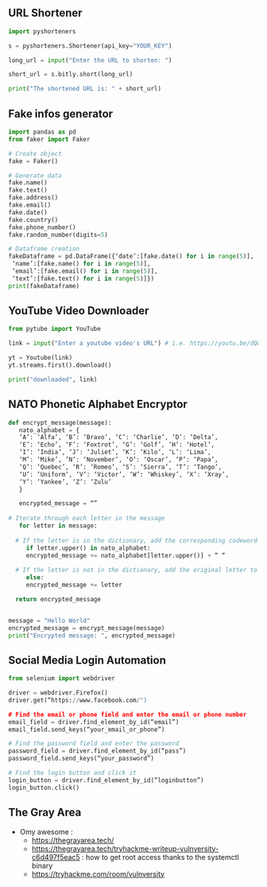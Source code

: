 


## URL Shortener


```Python
import pyshorteners

s = pyshorteners.Shortener(api_key="YOUR_KEY")

long_url = input("Enter the URL to shorten: ")

short_url = s.bitly.short(long_url)

print("The shortened URL is: " + short_url)
```



## Fake infos generator 


```Python
import pandas as pd
from faker import Faker

# Create object
fake = Faker()

# Generate data
fake.name()
fake.text()
fake.address()
fake.email()
fake.date()
fake.country()
fake.phone_number()
fake.random_number(digits=5)

# Dataframe creation
fakeDataframe = pd.DataFrame({‘date’:[fake.date() for i in range(5)],
 ‘name’:[fake.name() for i in range(5)],
 ‘email’:[fake.email() for i in range(5)],
 ‘text’:[fake.text() for i in range(5)]})
print(fakeDataframe)
```


## YouTube Video Downloader


```Python
from pytube import YouTube

link = input("Enter a youtube video's URL") # i.e. https://youtu.be/dQw4w9WgXcQ

yt = Youtube(link)
yt.streams.first().download()

print("downloaded", link)

```


## NATO Phonetic Alphabet Encryptor


```Python
def encrypt_message(message):
   nato_alphabet = {
   ‘A’: ‘Alfa’, ‘B’: ‘Bravo’, ‘C’: ‘Charlie’, ‘D’: ‘Delta’,
   ‘E’: ‘Echo’, ‘F’: ‘Foxtrot’, ‘G’: ‘Golf’, ‘H’: ‘Hotel’,
   ‘I’: ‘India’, ‘J’: ‘Juliet’, ‘K’: ‘Kilo’, ‘L’: ‘Lima’,
   ‘M’: ‘Mike’, ’N’: ‘November’, ‘O’: ‘Oscar’, ‘P’: ‘Papa’,
   ‘Q’: ‘Quebec’, ‘R’: ‘Romeo’, ‘S’: ‘Sierra’, ‘T’: ‘Tango’,
   ‘U’: ‘Uniform’, ‘V’: ‘Victor’, ‘W’: ‘Whiskey’, ‘X’: ‘Xray’,
   ‘Y’: ‘Yankee’, ‘Z’: ‘Zulu’
   }

   encrypted_message = “”
  
# Iterate through each letter in the message
   for letter in message:
   
  # If the letter is in the dictionary, add the corresponding codeword to the encrypted message
     if letter.upper() in nato_alphabet:
     encrypted_message += nato_alphabet[letter.upper()] + “ “
   
  # If the letter is not in the dictionary, add the original letter to the encrypted message
     else:
     encrypted_message += letter

  return encrypted_message


message = "Hello World"
encrypted_message = encrypt_message(message)
print("Encrypted message: ", encrypted_message)

```


## Social Media Login Automation


```Python
from selenium import webdriver

driver = webdriver.Firefox()
driver.get(“https://www.facebook.com/")

# Find the email or phone field and enter the email or phone number
email_field = driver.find_element_by_id(“email”)
email_field.send_keys(“your_email_or_phone”)

# Find the password field and enter the password
password_field = driver.find_element_by_id(“pass”)
password_field.send_keys(“your_password”)

# Find the login button and click it
login_button = driver.find_element_by_id(“loginbutton”)
login_button.click()
```


## The Gray Area

* Omy awesome : 
  * https://thegrayarea.tech/
  * https://thegrayarea.tech/tryhackme-writeup-vulnversity-c6d497f5eac5 : how to get root access thanks to the systemctl binary
  * https://tryhackme.com/room/vulnversity



